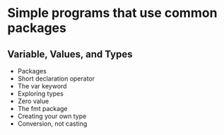 # Simple programs that use common packages

## Variable, Values, and Types

- Packages
- Short declaration operator
- The var keyword
- Exploring types
- Zero value
- The fmt package
- Creating your own type
- Conversion, not casting
